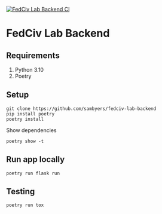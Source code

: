 [![FedCiv Lab Backend CI](https://github.com/sambyers/fedciv-lab-backend/actions/workflows/main-commit-pr.yml/badge.svg)](https://github.com/sambyers/fedciv-lab-backend/actions/workflows/main-commit-pr.yml)

# FedCiv Lab Backend

## Requirements
1. Python 3.10
2. Poetry

## Setup
```shell
git clone https://github.com/sambyers/fedciv-lab-backend
pip install poetry
poetry install
```
Show dependencies
```shell
poetry show -t
```

## Run app locally
```shell
poetry run flask run
```

## Testing
```
poetry run tox
```